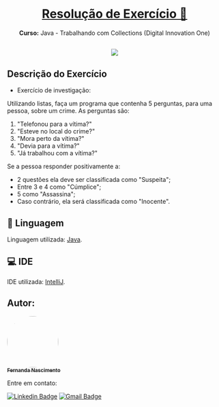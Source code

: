 <h1 align="center">
    <a href="https://pt-br.reactjs.org/">Resolução de Exercício 📝</a>
</h1>
<p align="center"><b>Curso:</b>  Java - Trabalhando com Collections (Digital Innovation One)</p>

<h2 align="center">
<img src="https://img.shields.io/static/v1?label=Status:&message=Completo ✅&color=32CD32&style=for-the-badge&logo=ghost"/>
</h2>

## Descrição do Exercício

- Exercício de investigação:

Utilizando listas, faça um programa que contenha 5 perguntas, para uma pessoa, sobre um crime. 
As perguntas são:

1. "Telefonou para a vítima?"
2. "Esteve no local do crime?"
3. "Mora perto da vítima?"
4. "Devia para a vítima?"
5. "Já trabalhou com a vítima?"

Se a pessoa responder positivamente a: 
- 2 questões ela deve ser classificada como "Suspeita"; 
- Entre 3 e 4 como "Cúmplice"; 
- 5 como "Assassina"; 
- Caso contrário, ela será classificada como "Inocente".


## 📖 Linguagem

Linguagem utilizada: [Java](https://www.java.com/).

## 💻 IDE

IDE utilizada: [IntelliJ](https://www.jetbrains.com/pt-br/idea/).

## Autor:

<a href="https://github.com/Fernanda1701">
 <img style="border-radius: 50%;" src="https://avatars.githubusercontent.com/Fernanda1701" width="120px;" alt=""/>
 <br />
 <sub><b>Fernanda Nascimento</b></sub></a> <a href="https://github.com/Fernanda1701"></a>

Entre em contato:

[![Linkedin Badge](https://img.shields.io/badge/-Fernanda-blue??style=plastic&logo=Linkedin&logoColor=white&link=https://www.linkedin.com/in/fnasci/)](https://www.linkedin.com/in/fnasci/)
[![Gmail Badge](https://img.shields.io/badge/-fnasci.1701@gmail.com-c14438?style=plastic&logo=Gmail&logoColor=white&link=mailto:fnasci.1701@gmail.com)](mailto:fnasci.1701@gmail.com)
